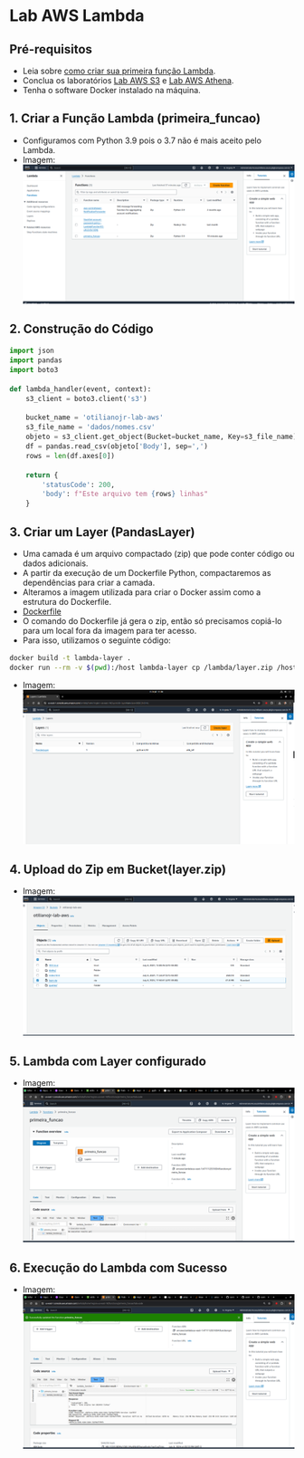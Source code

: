 # Lab AWS Lambda

## Pré-requisitos
- Leia sobre [como criar sua primeira função Lambda](https://docs.aws.amazon.com/pt_br/lambda/latest/dg/getting-started.html#getting-started-create-function).
- Conclua os laboratórios [Lab AWS S3](../lab-aws-s3) e [Lab AWS Athena](../lab-aws-athena).
- Tenha o software Docker instalado na máquina.

## 1. Criar a Função Lambda (primeira_funcao)
- Configuramos com Python 3.9 pois o 3.7 não é mais aceito pelo Lambda.
- Imagem: ![Função Lambda](funcao-lambda.png)

## 2. Construção do Código

```python
import json
import pandas
import boto3
 
def lambda_handler(event, context):
    s3_client = boto3.client('s3')
 
    bucket_name = 'otilianojr-lab-aws'
    s3_file_name = 'dados/nomes.csv'
    objeto = s3_client.get_object(Bucket=bucket_name, Key=s3_file_name)
    df = pandas.read_csv(objeto['Body'], sep=',')
    rows = len(df.axes[0])
 
    return {
        'statusCode': 200,
        'body': f"Este arquivo tem {rows} linhas"
    }
```

## 3. Criar um Layer (PandasLayer)
- Uma camada é um arquivo compactado (zip) que pode conter código ou dados adicionais.
- A partir da execução de um Dockerfile Python, compactaremos as dependências para criar a camada.
- Alteramos a imagem utilizada para criar o Docker assim como a estrutura do Dockerfile.
- [Dockerfile](Dockerfile)
- O comando do Dockerfile já gera o zip, então só precisamos copiá-lo para um local fora da imagem para ter acesso.
- Para isso, utilizamos o seguinte código:

```sh
docker build -t lambda-layer .
docker run --rm -v $(pwd):/host lambda-layer cp /lambda/layer.zip /host/
```

- Imagem: ![Layer Pandas](layer.png)

## 4. Upload do Zip em Bucket(layer.zip)
- Imagem: ![Layer Bucket](layer-bucket.png)

## 5. Lambda com Layer configurado
- Imagem: ![Layer Layer](lambda-layer.png)

## 6. Execução do Lambda com Sucesso
- Imagem: ![Lambda Execução](lambda-execucao.png)
